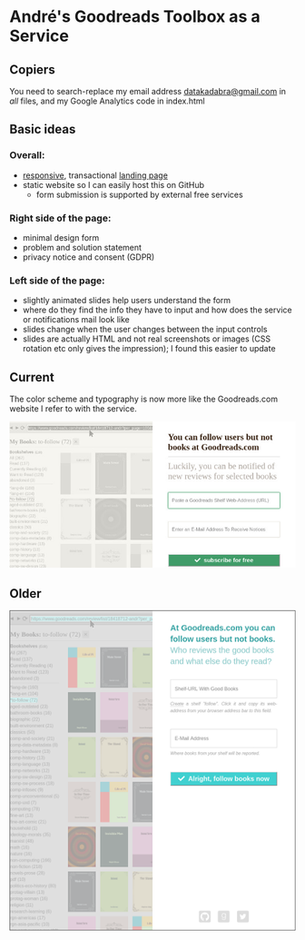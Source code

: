 # André's Goodreads Toolbox as a Service

## Copiers

You need to search-replace my email address datakadabra@gmail.com in _all_ files, and my Google Analytics code in index.html


## Basic ideas

### Overall:
- [responsive](https://en.wikipedia.org/wiki/Responsive_web_design), transactional [landing page](https://en.wikipedia.org/wiki/Landing_page)
- static website so I can easily host this on GitHub
  - form submission is supported by external free services

### Right side of the page:
  - minimal design form 
  - problem and solution statement 
  - privacy notice and consent (GDPR)
  
### Left side of the page: 
  - slightly animated slides help users understand the form
  - where do they find the info they have to input and how does the service or notifications mail look like 
  - slides change when the user changes between the input controls
  - slides are actually HTML and not real screenshots or images (CSS rotation etc only gives the impression); I found this easier to update


## Current

The color scheme and typography is now more like the Goodreads.com website I refer to with the service.

![Screenshot](screenshot-20180402.jpg "Screenshot")



## Older

![Screenshot](screenshot-20180131.png "Screenshot")



